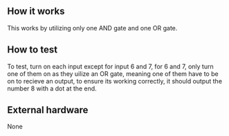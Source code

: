 <!---

This file is used to generate your project datasheet. Please fill in the information below and delete any unused
sections.

You can also include images in this folder and reference them in the markdown. Each image must be less than
512 kb in size, and the combined size of all images must be less than 1 MB.
-->

## How it works

This works by utilizing only one AND gate and one OR gate.

## How to test

To test, turn on each input except for input 6 and 7, for 6 and 7, only turn one of them on as they uilize an OR gate, meaning  one of them have to be on to recieve an output, to ensure its working correctly, it should output the number 8 with a dot at the end.

## External hardware

None
